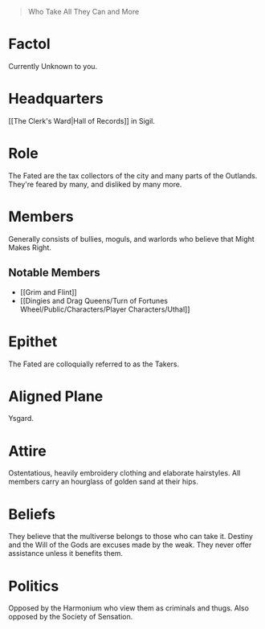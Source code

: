 > Who Take All They Can and More

# Factol
Currently Unknown to you.
# Headquarters
[[The Clerk's Ward|Hall of Records]] in Sigil.
# Role
The Fated are the tax collectors of the city and many parts of the Outlands. They're feared by many, and disliked by many more.
# Members
Generally consists of bullies, moguls, and warlords who believe that Might Makes Right.
## Notable Members
- [[Grim and Flint]]
- [[Dingies and Drag Queens/Turn of Fortunes Wheel/Public/Characters/Player Characters/Uthal]]
# Epithet
The Fated are colloquially referred to as the Takers.
# Aligned Plane
Ysgard.
# Attire
Ostentatious, heavily embroidery clothing and elaborate hairstyles. All members carry an hourglass of golden sand at their hips.
# Beliefs
They believe that the multiverse belongs to those who can take it. Destiny and the Will of the Gods are excuses made by the weak. They never offer assistance unless it benefits them.
# Politics
Opposed by the Harmonium who view them as criminals and thugs. Also opposed by the Society of Sensation.